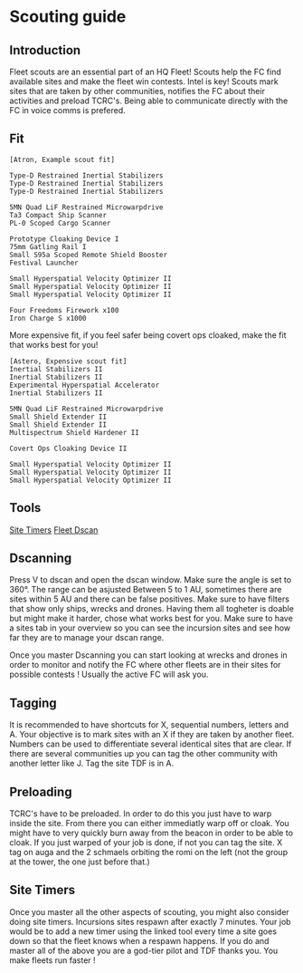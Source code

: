 # Scouting guide

## Introduction

Fleet scouts are an essential part of an HQ Fleet! Scouts help the FC find available sites and make the fleet win contests. Intel is key! Scouts mark sites that are taken by other communities, notifies the FC about their activities and preload TCRC's. Being able to communicate directly with the FC in voice comms is prefered.

## Fit

```
[Atron, Example scout fit]

Type-D Restrained Inertial Stabilizers
Type-D Restrained Inertial Stabilizers
Type-D Restrained Inertial Stabilizers

5MN Quad LiF Restrained Microwarpdrive
Ta3 Compact Ship Scanner
PL-0 Scoped Cargo Scanner

Prototype Cloaking Device I
75mm Gatling Rail I
Small S95a Scoped Remote Shield Booster
Festival Launcher

Small Hyperspatial Velocity Optimizer II
Small Hyperspatial Velocity Optimizer II
Small Hyperspatial Velocity Optimizer II

Four Freedoms Firework x100
Iron Charge S x1000
```
More expensive fit, if you feel safer being covert ops cloaked, make the fit that works best for you!
```
[Astero, Expensive scout fit]
Inertial Stabilizers II
Inertial Stabilizers II
Experimental Hyperspatial Accelerator
Inertial Stabilizers II

5MN Quad LiF Restrained Microwarpdrive
Small Shield Extender II
Small Shield Extender II
Multispectrum Shield Hardener II

Covert Ops Cloaking Device II

Small Hyperspatial Velocity Optimizer II
Small Hyperspatial Velocity Optimizer II
Small Hyperspatial Velocity Optimizer II
```

## Tools

[Site Timers](https://www.online-timers.com/multiple-timers)
[Fleet Dscan](https://dscan.info/)

## Dscanning

Press V to dscan and open the dscan window. Make sure the angle is set to 360°. The range can be asjusted Between 5 to 1 AU, sometimes there are sites within 5 AU and there can be false positives. Make sure to have filters that show only ships, wrecks and drones. Having them all togheter is doable but might make it harder, chose what works best for you.
Make sure to have a sites tab in your overview so you can see the incursion sites and see how far they are to manage your dscan range.

Once you master Dscanning you can start looking at wrecks and drones in order to monitor and notify the FC where other fleets are in their sites for possible contests ! Usually the active FC will ask you.

## Tagging

It is recommended to have shortcuts for X, sequential numbers, letters and A. 
Your objective is to mark sites with an X if they are taken by another fleet. Numbers can be used to differentiate several identical sites that are clear. If there are several communities up you can tag the other community with another letter like J.
Tag the site TDF is in A.

## Preloading

TCRC's have to be preloaded. In order to do this you just have to warp inside the site. From there you can either immediatly warp off or cloak. You might have to very quickly burn away from the beacon in order to be able to cloak.
If you just warped of your job is done, if not you can tag the site. X tag on auga and the 2 schmaels orbiting the romi on the left (not the group at the tower, the one just before that.)

## Site Timers

Once you master all the other aspects of scouting, you might also consider doing site timers. Incursions sites respawn after exactly 7 minutes. Your job would be to add a new timer using the linked tool every time a site goes down so that the fleet knows when a respawn happens. 
If you do and master all of the above you are a god-tier pilot and TDF thanks you. You make fleets run faster !

